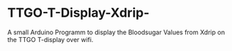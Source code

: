 # TTGO-T-Display-Xdrip-
A small Arduino Programm to display the Bloodsugar Values from Xdrip on the TTGO T-display over wifi.
